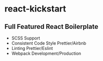 # react-kickstart

## Full Featured React Boilerplate

- SCSS Support
- Consistent Code Style Prettier/Airbnb
- Linting Prettier/Eslint
- Webpack Development/Production
